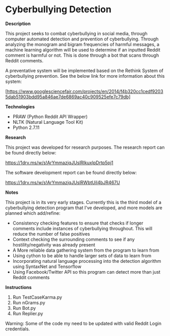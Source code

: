 # Cyberbullying Detection

**Description**

This project seeks to combat cyberbullying in social media, through computer automated detection and prevention of cyberbullying. Through analyzing the monogram and bigram frequencies of harmful messages, a machine learning algorithm will be used to determine if an inputted Reddit comment is harmful or not. This is done through a bot that scans through Reddit comments.

A preventative system will be implemented based on the Rethink System of cyberbullying prevention. See the below link for more information about this system:

[https://www.googlesciencefair.com/projects/en/2014/f4b320cc1cedf92035dab51903bdd95a846ae7de6869ac40c909525efe7c79db]

**Technologies**

- PRAW (Python Reddit API Wrapper)
- NLTK (Natural Language Tool Kit)
- Python 2.7.11

**Research**

This project was developed for research purposes. The research report can be found directly below:

https://1drv.ms/w/s!ArYmmazjqJUslRlkuxlpDrtp5pj1

The software development report can be found directly below:

https://1drv.ms/w/s!ArYmmazjqJUslRWbtUil4bJR467U

**Notes**

This project is in its very early stages. Currently this is the third model of a cyberbullying detection program that I've developed, and more models are planned which add/refine:

- Consistency checking features to ensure that checks if longer comments include instances of cyberbullying throughout. This will reduce the number of false positives
- Context checking the surrounding comments to see if any hostility/negativity was already present
- A More reliable data gathering system from the program to learn from
- Using cython to be able to handle larger sets of data to learn from
- Incorporating natural language processing into the detection algorithm using SyntaxNet and Tensorflow
- Using Facebook/Twitter API so this program can detect more than just Reddit comments

**Instructions**

1. Run TestCaseKarma.py
2. Run nGrams.py
3. Run Bot.py
4. Run Replier.py

Warning: Some of the code my need to be updated with valid Reddit Login credentials.
